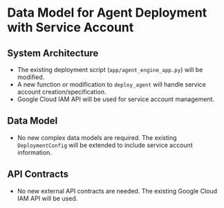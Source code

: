 # Data Model for Agent Deployment with Service Account

## System Architecture
- The existing deployment script (`app/agent_engine_app.py`) will be modified.
- A new function or modification to `deploy_agent` will handle service account creation/specification.
- Google Cloud IAM API will be used for service account management.

## Data Model
- No new complex data models are required. The existing `DeploymentConfig` will be extended to include service account information.

## API Contracts
- No new external API contracts are needed. The existing Google Cloud IAM API will be used.
